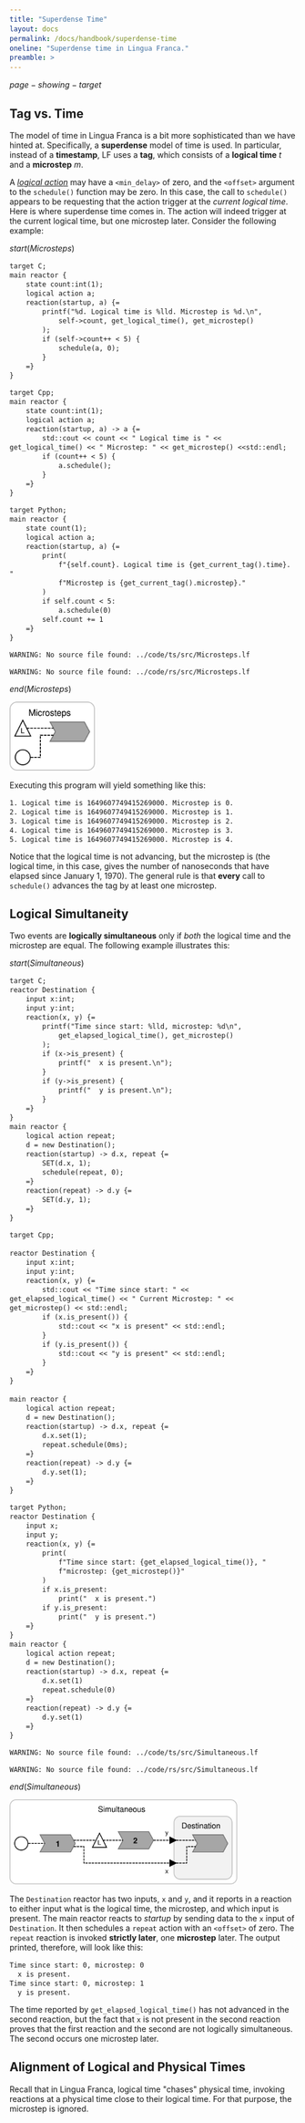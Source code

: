 ```yaml
---
title: "Superdense Time"
layout: docs
permalink: /docs/handbook/superdense-time
oneline: "Superdense time in Lingua Franca."
preamble: >
---
```


$page-showing-target$

## Tag vs. Time

The model of time in Lingua Franca is a bit more sophisticated than we have hinted at. Specifically, a **superdense** model of time is used. In particular, instead of a **timestamp**, LF uses a **tag**, which consists of a **logical time** _t_ and a **microstep** _m_.

A [$logical$ $action$](/docs/handbook/actions#logical-actions) may have a `<min_delay>` of zero, and the `<offset>` argument to the `schedule()` function may be zero. In this case, the call to `schedule()` appears to be requesting that the action trigger at the _current logical time_. Here is where superdense time comes in. The action will indeed trigger at the current logical time, but one microstep later. Consider the following example:

$start(Microsteps)$

```lf-c
target C;
main reactor {
    state count:int(1);
    logical action a;
    reaction(startup, a) {=
        printf("%d. Logical time is %lld. Microstep is %d.\n",
            self->count, get_logical_time(), get_microstep()
        );
        if (self->count++ < 5) {
            schedule(a, 0);
        }
    =}
}
```

```lf-cpp
target Cpp;
main reactor {
    state count:int(1);
    logical action a;
    reaction(startup, a) -> a {=
        std::cout << count << " Logical time is " << get_logical_time() << " Microstep: " << get_microstep() <<std::endl;
        if (count++ < 5) {
            a.schedule();
        }
    =}
}

```

```lf-py
target Python;
main reactor {
    state count(1);
    logical action a;
    reaction(startup, a) {=
        print(
            f"{self.count}. Logical time is {get_current_tag().time}. "
            f"Microstep is {get_current_tag().microstep}."
        )
        if self.count < 5:
            a.schedule(0)
        self.count += 1
    =}
}
```

```lf-ts
WARNING: No source file found: ../code/ts/src/Microsteps.lf
```

```lf-rs
WARNING: No source file found: ../code/rs/src/Microsteps.lf
```

$end(Microsteps)$

<img alt="Lingua Franca diagram" src="../../../../../img/diagrams/Microsteps.svg" width="150"/>

Executing this program will yield something like this:

```
1. Logical time is 1649607749415269000. Microstep is 0.
2. Logical time is 1649607749415269000. Microstep is 1.
3. Logical time is 1649607749415269000. Microstep is 2.
4. Logical time is 1649607749415269000. Microstep is 3.
5. Logical time is 1649607749415269000. Microstep is 4.
```

Notice that the logical time is not advancing, but the microstep is (the logical time, in this case, gives the number of nanoseconds that have elapsed since January 1, 1970). The general rule is that **every** call to `schedule()` advances the tag by at least one microstep.

## Logical Simultaneity

Two events are **logically simultaneous** only if _both_ the logical time and the microstep are equal. The following example illustrates this:

$start(Simultaneous)$

```lf-c
target C;
reactor Destination {
    input x:int;
    input y:int;
    reaction(x, y) {=
        printf("Time since start: %lld, microstep: %d\n",
            get_elapsed_logical_time(), get_microstep()
        );
        if (x->is_present) {
            printf("  x is present.\n");
        }
        if (y->is_present) {
            printf("  y is present.\n");
        }
    =}
}
main reactor {
    logical action repeat;
    d = new Destination();
    reaction(startup) -> d.x, repeat {=
        SET(d.x, 1);
        schedule(repeat, 0);
    =}
    reaction(repeat) -> d.y {=
        SET(d.y, 1);
    =}
}

```

```lf-cpp
target Cpp;

reactor Destination {
    input x:int;
    input y:int;
    reaction(x, y) {=
        std::cout << "Time since start: " << get_elapsed_logical_time() << " Current Microstep: " << get_microstep() << std::endl;
        if (x.is_present()) {
            std::cout << "x is present" << std::endl;
        }
        if (y.is_present()) {
            std::cout << "y is present" << std::endl;
        }
    =}
}

main reactor {
    logical action repeat;
    d = new Destination();
    reaction(startup) -> d.x, repeat {=
        d.x.set(1);
        repeat.schedule(0ms);
    =}
    reaction(repeat) -> d.y {=
        d.y.set(1);
    =}
}

```

```lf-py
target Python;
reactor Destination {
    input x;
    input y;
    reaction(x, y) {=
        print(
            f"Time since start: {get_elapsed_logical_time()}, "
            f"microstep: {get_microstep()}"
        )
        if x.is_present:
            print("  x is present.")
        if y.is_present:
            print("  y is present.")
    =}
}
main reactor {
    logical action repeat;
    d = new Destination();
    reaction(startup) -> d.x, repeat {=
        d.x.set(1)
        repeat.schedule(0)
    =}
    reaction(repeat) -> d.y {=
        d.y.set(1)
    =}
}

```

```lf-ts
WARNING: No source file found: ../code/ts/src/Simultaneous.lf
```

```lf-rs
WARNING: No source file found: ../code/rs/src/Simultaneous.lf
```

$end(Simultaneous)$

<img alt="Lingua Franca diagram" src="../../../../../img/diagrams/Simultaneous.svg" width="400"/>

The `Destination` reactor has two inputs, `x` and `y`, and it reports in a reaction to either input what is the logical time, the microstep, and which input is present. The main reactor reacts to $startup$ by sending data to the `x` input of `Destination`. It then schedules a `repeat` action with an `<offset>` of zero. The `repeat` reaction is invoked **strictly later**, one **microstep** later. The output printed, therefore, will look like this:

```
Time since start: 0, microstep: 0
  x is present.
Time since start: 0, microstep: 1
  y is present.
```

The time reported by `get_elapsed_logical_time()` has not advanced in the second reaction, but the fact that `x` is not present in the second reaction proves that the first reaction and the second are not logically simultaneous. The second occurs one microstep later.

## Alignment of Logical and Physical Times

Recall that in Lingua Franca, logical time "chases" physical time, invoking reactions at a physical time close to their logical time. For that purpose, the microstep is ignored.
